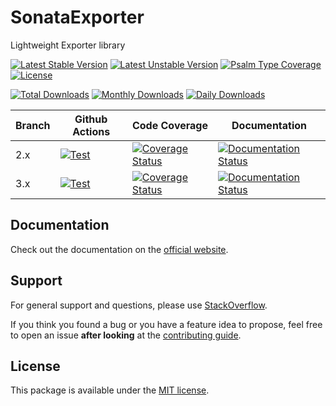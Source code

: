 <!--
DO NOT EDIT THIS FILE!

It's auto-generated by sonata-project/dev-kit package.
-->

# SonataExporter

Lightweight Exporter library

[![Latest Stable Version](https://poser.pugx.org/sonata-project/exporter/v/stable)](https://packagist.org/packages/sonata-project/exporter)
[![Latest Unstable Version](https://poser.pugx.org/sonata-project/exporter/v/unstable)](https://packagist.org/packages/sonata-project/exporter)
[![Psalm Type Coverage][shepherd_stable_badge]][shepherd_stable_link]
[![License](https://poser.pugx.org/sonata-project/exporter/license)](https://packagist.org/packages/sonata-project/exporter)

[![Total Downloads](https://poser.pugx.org/sonata-project/exporter/downloads)](https://packagist.org/packages/sonata-project/exporter)
[![Monthly Downloads](https://poser.pugx.org/sonata-project/exporter/d/monthly)](https://packagist.org/packages/sonata-project/exporter)
[![Daily Downloads](https://poser.pugx.org/sonata-project/exporter/d/daily)](https://packagist.org/packages/sonata-project/exporter)

Branch | Github Actions | Code Coverage | Documentation |
------ | -------------- | ------------- | ------------- |
2.x | [![Test][test_stable_badge]][test_stable_link] | [![Coverage Status][coverage_stable_badge]][coverage_stable_link] | [![Documentation Status][documentation_stable_badge]][documentation_stable_link] |
3.x | [![Test][test_unstable_badge]][test_unstable_link] | [![Coverage Status][coverage_unstable_badge]][coverage_unstable_link] | [![Documentation Status][documentation_unstable_badge]][documentation_unstable_link] |

## Documentation

Check out the documentation on the [official website](https://docs.sonata-project.org/projects/exporter).

## Support

For general support and questions, please use [StackOverflow](http://stackoverflow.com/questions/tagged/sonata).

If you think you found a bug or you have a feature idea to propose, feel free to open an issue
**after looking** at the [contributing guide](CONTRIBUTING.md).

## License

This package is available under the [MIT license](LICENSE).

[test_stable_badge]: https://github.com/sonata-project/exporter/workflows/Test/badge.svg?branch=2.x
[test_stable_link]: https://github.com/sonata-project/exporter/actions?query=workflow:test+branch:2.x
[test_unstable_badge]: https://github.com/sonata-project/exporter/workflows/Test/badge.svg?branch=3.x
[test_unstable_link]: https://github.com/sonata-project/exporter/actions?query=workflow:test+branch:3.x
[coverage_stable_badge]: https://codecov.io/gh/sonata-project/exporter/branch/2.x/graph/badge.svg
[coverage_stable_link]: https://codecov.io/gh/sonata-project/exporter/branch/2.x
[coverage_unstable_badge]: https://codecov.io/gh/sonata-project/exporter/branch/3.x/graph/badge.svg
[coverage_unstable_link]: https://codecov.io/gh/sonata-project/exporter/branch/3.x
[shepherd_stable_badge]: https://shepherd.dev/github/sonata-project/exporter/coverage.svg
[shepherd_stable_link]: https://shepherd.dev/github/sonata-project/exporter
[documentation_stable_badge]: https://readthedocs.org/projects/sonata-project-exporter/badge/?version=2.x
[documentation_stable_link]: https://docs.sonata-project.org/projects/exporter/en/2.x/?badge=2.x
[documentation_unstable_badge]: https://readthedocs.org/projects/sonata-project-exporter/badge/?version=3.x
[documentation_unstable_link]: https://docs.sonata-project.org/projects/exporter/en/3.x/?badge=3.x

